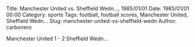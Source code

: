 Title: Manchester United vs. Sheffield Wedn…, 1985/01/01
Date: 1985/01/01 00:00
Category: sports
Tags: football, football scores, Manchester United, Sheffield Wedn…
Slug: manchester-united-vs-sheffield-wedn
Author: carbonero


Manchester United 1 - 2 Sheffield Wedn…
